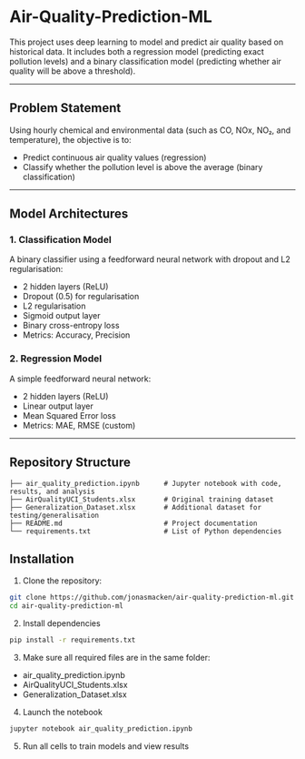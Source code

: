 # Air-Quality-Prediction-ML

This project uses deep learning to model and predict air quality based on historical data. It includes both a regression model (predicting exact pollution levels) and a binary classification model (predicting whether air quality will be above a threshold).

---

## Problem Statement

Using hourly chemical and environmental data (such as CO, NOx, NO₂, and temperature), the objective is to:

-  Predict continuous air quality values (regression)
-  Classify whether the pollution level is above the average (binary classification)

---

## Model Architectures

### 1. Classification Model

A binary classifier using a feedforward neural network with dropout and L2 regularisation:

- 2 hidden layers (ReLU)
- Dropout (0.5) for regularisation
- L2 regularisation
- Sigmoid output layer
- Binary cross-entropy loss
- Metrics: Accuracy, Precision

### 2. Regression Model

A simple feedforward neural network:

- 2 hidden layers (ReLU)
- Linear output layer
- Mean Squared Error loss
- Metrics: MAE, RMSE (custom)

---

## Repository Structure

```text
├── air_quality_prediction.ipynb      # Jupyter notebook with code, results, and analysis
├── AirQualityUCI_Students.xlsx       # Original training dataset
├── Generalization_Dataset.xlsx       # Additional dataset for testing/generalisation
├── README.md                         # Project documentation
└── requirements.txt                  # List of Python dependencies
```                 

## Installation

1. Clone the repository:

```bash
git clone https://github.com/jonasmacken/air-quality-prediction-ml.git
cd air-quality-prediction-ml
```

2. Install dependencies
```bash
pip install -r requirements.txt
```

3. Make sure all required files are in the same folder:
  - air_quality_prediction.ipynb
  - AirQualityUCI_Students.xlsx
  - Generalization_Dataset.xlsx

4. Launch the notebook
```bash
jupyter notebook air_quality_prediction.ipynb
```

5. Run all cells to train models and view results
